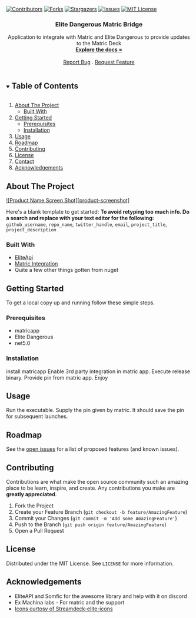 ﻿[![Contributors][contributors-shield]][contributors-url]
[![Forks][forks-shield]][forks-url]
[![Stargazers][stars-shield]][stars-url]
[![Issues][issues-shield]][issues-url]
[![MIT License][license-shield]][license-url]


  <h3 align="center">Elite Dangerous Matric Bridge</h3>

  <p align="center">
    Application to integrate with Matric and Elite Dangerous to provide updates to the Matric Deck
    <br />
    <a href="https://github.com/geekbozu/EliteDangerousMatricBridge"><strong>Explore the docs »</strong></a>
    <br />
    <br />
    <a href="https://github.com/geekbozu/EliteDangerousMatricBridge/issues">Report Bug</a>
    .
    <a href="https://github.com/geekbozu/EliteDangerousMatricBridge/issues">Request Feature</a>
  </p>
</p>



<!-- TABLE OF CONTENTS -->
<details open="open">
  <summary><h2 style="display: inline-block">Table of Contents</h2></summary>
  <ol>
    <li>
      <a href="#about-the-project">About The Project</a>
      <ul>
        <li><a href="#built-with">Built With</a></li>
      </ul>
    </li>
    <li>
      <a href="#getting-started">Getting Started</a>
      <ul>
        <li><a href="#prerequisites">Prerequisites</a></li>
        <li><a href="#installation">Installation</a></li>
      </ul>
    </li>
    <li><a href="#usage">Usage</a></li>
    <li><a href="#roadmap">Roadmap</a></li>
    <li><a href="#contributing">Contributing</a></li>
    <li><a href="#license">License</a></li>
    <li><a href="#contact">Contact</a></li>
    <li><a href="#acknowledgements">Acknowledgements</a></li>
  </ol>
</details>



<!-- ABOUT THE PROJECT -->
## About The Project

[![Product Name Screen Shot][product-screenshot]](https://example.com)

Here's a blank template to get started:
**To avoid retyping too much info. Do a search and replace with your text editor for the following:**
`github_username`, `repo_name`, `twitter_handle`, `email`, `project_title`, `project_description`


### Built With

* [EliteApi](https://github.com/EliteAPI/EliteAPI/)
* [Matric Integration](https://matricapp.com/)
* Quite a few other things gotten from nuget 




<!-- GETTING STARTED -->
## Getting Started

To get a local copy up and running follow these simple steps.

### Prerequisites

* matricapp
* Elite Dangerous 
* net5.0 
### Installation

install matricapp
Enable 3rd party integration in matric app.
Execute release binary. 
Provide pin from matric app.
Enjoy




<!-- USAGE EXAMPLES -->
## Usage

Run the executable. Supply the pin given by matric. It should save the pin for subsequent launches.  



<!-- ROADMAP -->
## Roadmap

See the [open issues](https://github.com/geekbozu/EliteDangerousMatricBridge/issues) for a list of proposed features (and known issues).



<!-- CONTRIBUTING -->
## Contributing

Contributions are what make the open source community such an amazing place to be learn, inspire, and create. Any contributions you make are **greatly appreciated**.

1. Fork the Project
2. Create your Feature Branch (`git checkout -b feature/AmazingFeature`)
3. Commit your Changes (`git commit -m 'Add some AmazingFeature'`)
4. Push to the Branch (`git push origin feature/AmazingFeature`)
5. Open a Pull Request



<!-- LICENSE -->
## License

Distributed under the MIT License. See `LICENSE` for more information.


<!-- ACKNOWLEDGEMENTS -->
## Acknowledgements

* EliteAPI and Somfic for the awesome library and help with it on discord
* Ex Machina labs - For matric and the support
* [Icons curtosy of Streamdeck-elite-icons](https://github.com/Ordo-Corona-Stellarum/streamdeck-elite-icons)





<!-- MARKDOWN LINKS & IMAGES -->
<!-- https://www.markdownguide.org/basic-syntax/#reference-style-links -->
[contributors-shield]: https://img.shields.io/github/contributors/geekbozu/EliteDangerousMatricBridge.svg?style=for-the-badge
[contributors-url]: https://github.com/geekbozu/EliteDangerousMatricBridge/graphs/contributors
[forks-shield]: https://img.shields.io/github/forks/geekbozu/EliteDangerousMatricBridge.svg?style=for-the-badge
[forks-url]: https://github.com/geekbozu/EliteDangerousMatricBridge/network/members
[stars-shield]: https://img.shields.io/github/stars/geekbozu/EliteDangerousMatricBridge.svg?style=for-the-badge
[stars-url]: https://github.com/geekbozu/EliteDangerousMatricBridge/stargazers
[issues-shield]: https://img.shields.io/github/issues/geekbozu/EliteDangerousMatricBridge.svg?style=for-the-badge
[issues-url]: https://github.com/geekbozu/EliteDangerousMatricBridge/issues
[license-shield]: https://img.shields.io/github/license/geekbozu/EliteDangerousMatricBridge.svg?style=for-the-badge
[license-url]: https://github.com/geekbozu/EliteDangerousMatricBridge/blob/master/LICENSE.txt
